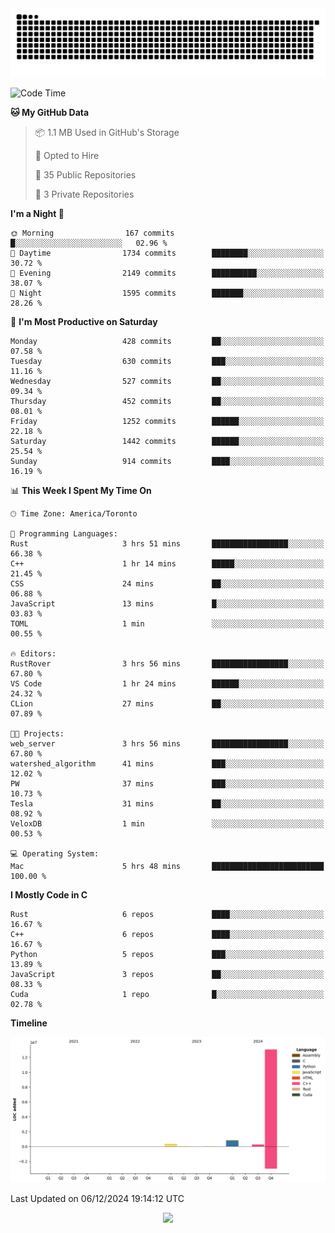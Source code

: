 <picture>
  <source media="(prefers-color-scheme: dark)" srcset="https://raw.githubusercontent.com/kkli08/kkli08/output/github-contribution-grid-snake-dark.svg">
  <source media="(prefers-color-scheme: light)" srcset="https://raw.githubusercontent.com/kkli08/kkli08/output/github-contribution-grid-snake.svg">
  <img alt="github contribution grid snake animation" src="https://raw.githubusercontent.com/kkli08/kkli08/output/github-contribution-grid-snake.svg">
</picture>


<!--START_SECTION:waka-->
![Code Time](http://img.shields.io/badge/Code%20Time-103%20hrs%2040%20mins-blue)

**🐱 My GitHub Data** 

> 📦 1.1 MB Used in GitHub's Storage 
 > 
> 💼 Opted to Hire
 > 
> 📜 35 Public Repositories 
 > 
> 🔑 3 Private Repositories 
 > 
**I'm a Night 🦉** 

```text
🌞 Morning                167 commits         █░░░░░░░░░░░░░░░░░░░░░░░░   02.96 % 
🌆 Daytime                1734 commits        ████████░░░░░░░░░░░░░░░░░   30.72 % 
🌃 Evening                2149 commits        ██████████░░░░░░░░░░░░░░░   38.07 % 
🌙 Night                  1595 commits        ███████░░░░░░░░░░░░░░░░░░   28.26 % 
```
📅 **I'm Most Productive on Saturday** 

```text
Monday                   428 commits         ██░░░░░░░░░░░░░░░░░░░░░░░   07.58 % 
Tuesday                  630 commits         ███░░░░░░░░░░░░░░░░░░░░░░   11.16 % 
Wednesday                527 commits         ██░░░░░░░░░░░░░░░░░░░░░░░   09.34 % 
Thursday                 452 commits         ██░░░░░░░░░░░░░░░░░░░░░░░   08.01 % 
Friday                   1252 commits        ██████░░░░░░░░░░░░░░░░░░░   22.18 % 
Saturday                 1442 commits        ██████░░░░░░░░░░░░░░░░░░░   25.54 % 
Sunday                   914 commits         ████░░░░░░░░░░░░░░░░░░░░░   16.19 % 
```


📊 **This Week I Spent My Time On** 

```text
🕑︎ Time Zone: America/Toronto

💬 Programming Languages: 
Rust                     3 hrs 51 mins       █████████████████░░░░░░░░   66.38 % 
C++                      1 hr 14 mins        █████░░░░░░░░░░░░░░░░░░░░   21.45 % 
CSS                      24 mins             ██░░░░░░░░░░░░░░░░░░░░░░░   06.88 % 
JavaScript               13 mins             █░░░░░░░░░░░░░░░░░░░░░░░░   03.83 % 
TOML                     1 min               ░░░░░░░░░░░░░░░░░░░░░░░░░   00.55 % 

🔥 Editors: 
RustRover                3 hrs 56 mins       █████████████████░░░░░░░░   67.80 % 
VS Code                  1 hr 24 mins        ██████░░░░░░░░░░░░░░░░░░░   24.32 % 
CLion                    27 mins             ██░░░░░░░░░░░░░░░░░░░░░░░   07.89 % 

🐱‍💻 Projects: 
web_server               3 hrs 56 mins       █████████████████░░░░░░░░   67.80 % 
watershed_algorithm      41 mins             ███░░░░░░░░░░░░░░░░░░░░░░   12.02 % 
PW                       37 mins             ███░░░░░░░░░░░░░░░░░░░░░░   10.73 % 
Tesla                    31 mins             ██░░░░░░░░░░░░░░░░░░░░░░░   08.92 % 
VeloxDB                  1 min               ░░░░░░░░░░░░░░░░░░░░░░░░░   00.53 % 

💻 Operating System: 
Mac                      5 hrs 48 mins       █████████████████████████   100.00 % 
```

**I Mostly Code in C** 

```text
Rust                     6 repos             ████░░░░░░░░░░░░░░░░░░░░░   16.67 % 
C++                      6 repos             ████░░░░░░░░░░░░░░░░░░░░░   16.67 % 
Python                   5 repos             ███░░░░░░░░░░░░░░░░░░░░░░   13.89 % 
JavaScript               3 repos             ██░░░░░░░░░░░░░░░░░░░░░░░   08.33 % 
Cuda                     1 repo              █░░░░░░░░░░░░░░░░░░░░░░░░   02.78 % 
```



**Timeline**

![Lines of Code chart](https://raw.githubusercontent.com/kkli08/kkli08/main/assets/bar_graph.png)


 Last Updated on 06/12/2024 19:14:12 UTC
<!--END_SECTION:waka-->


<div align="center">
    <img  src="https://github-readme-streak-stats.herokuapp.com/?user=kkli08&theme=cobalt" />
</div>

<br/>
<br/>
<br/>
